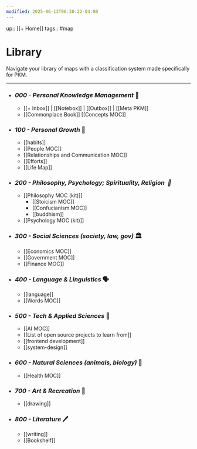 ```yaml
---
modified: 2025-06-13T06:30:22-04:00
---
```

up:: [[+ Home]]
tags:: #map

# Library

Navigate your library of maps with a classification system made specifically for PKM. 

---

- ### *000 - Personal Knowledge Management* 📂 
	- [[+ Inbox]] | [[Notebox]] | [[Outbox]] | [[Meta PKM]]
	- [[Commonplace Book]] [[Concepts MOC]]
- ### *100 - Personal Growth* 🌱
	- [[habits]]  
	- [[People MOC]]
	- [[Relationships and Communication MOC]]
	- [[Efforts]]
	- [[Life Map]]
- ### *200 - Philosophy, Psychology; Spirituality, Religion  📜*
	- [[Philosophy MOC (kit)]] 
		- [[Stoicism MOC]] 
		- [[Confucianism MOC]] 
		- [[buddhism]]
	- [[Psychology MOC (kit)]]
- ### *300 - Social Sciences (society,  law,  gov)* 🏛
	- [[Economics MOC]]
	- [[Government MOC]]
	- [[Finance MOC]]
- ### *400 - Language & Linguistics* 🗣
	- [[language]] 
	- [[Words MOC]]
	
- ### *500 - Tech & Applied Sciences* 🤖
	- [[AI MOC]] 
	- [[List of open source projects to learn from]]
	- [[frontend development]]
	- [[system-design]]
	
- ### *600 - Natural Sciences (animals, biology)* 🧪
	- [[Health MOC]]
	
- ### *700 - Art & Recreation* 🎨
	- [[drawing]]
	
- ### *800 - Literature* 🖊️
	- [[writing]]
	- [[Bookshelf]]